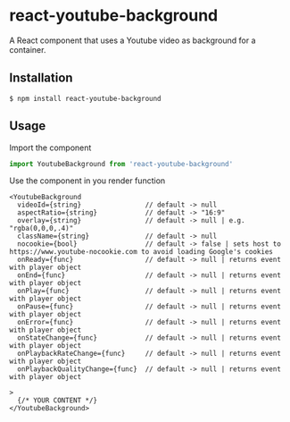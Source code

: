 # react-youtube-background
A React component that uses a Youtube video as background for a container.

## Installation
```
$ npm install react-youtube-background
```

## Usage

Import the component
```javascript
import YoutubeBackground from 'react-youtube-background'
```

Use the component in you render function

```
<YoutubeBackground
  videoId={string}                // default -> null
  aspectRatio={string}            // default -> "16:9"
  overlay={string}                // default -> null | e.g. "rgba(0,0,0,.4)"
  className={string}              // default -> null
  nocookie={bool}                 // default -> false | sets host to https://www.youtube-nocookie.com to avoid loading Google's cookies
  onReady={func}                  // default -> null | returns event with player object
  onEnd={func}                    // default -> null | returns event with player object
  onPlay={func}                   // default -> null | returns event with player object
  onPause={func}                  // default -> null | returns event with player object
  onError={func}                  // default -> null | returns event with player object
  onStateChange={func}            // default -> null | returns event with player object
  onPlaybackRateChange={func}     // default -> null | returns event with player object
  onPlaybackQualityChange={func}  // default -> null | returns event with player object

>
  {/* YOUR CONTENT */}
</YoutubeBackground>
```

